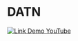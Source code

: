 # DATN
[![Link Demo YouTube](http://img.youtube.com/vi/VIDEO_ID/0.jpg)](http://www.youtube.com/watch?v=VIDEO_ID "Link Demo YouTube")
